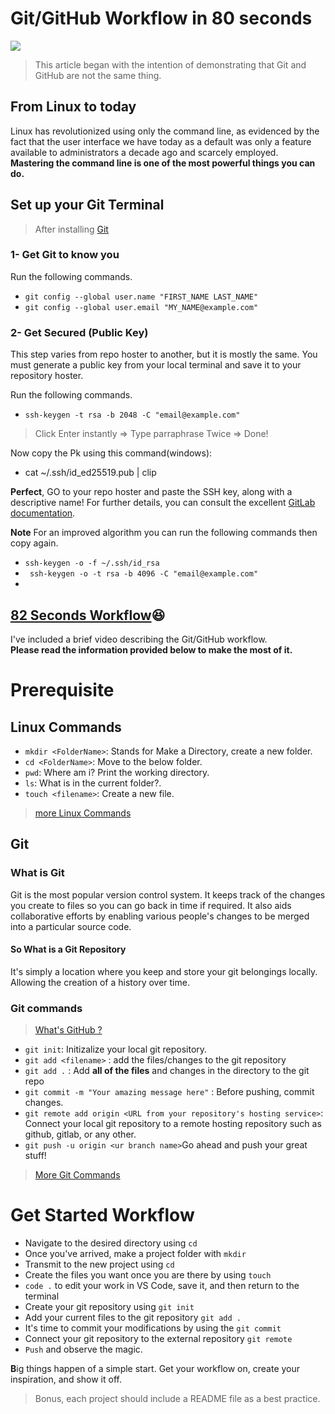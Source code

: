 # Git/GitHub Workflow in 80 seconds
<img src="https://cdn.hashnode.com/res/hashnode/image/upload/v1659018589276/oxgGf-iav.gif?w=1600&h=840&fit=crop&crop=entropy&auto=format,compress&gif-q=60&format=webm">

> This article began with the intention of demonstrating that Git and GitHub are not the same thing.

## From Linux to today
Linux has revolutionized using only the command line, as evidenced by the fact that the user interface we have today as a default was only a feature available to administrators a decade ago and scarcely employed. 
<br> **Mastering the command line is one of the most powerful things you can do.**

## Set up your Git Terminal
> After installing [Git](https://git-scm.com/downloads)

### 1- Get Git to know you
Run the following commands.

- `git config --global user.name "FIRST_NAME LAST_NAME"`<br>
- `git config --global user.email "MY_NAME@example.com"`
 
### 2- Get Secured (Public Key)
This step varies from repo hoster to another, but it is mostly the same.
You must generate a public key from your local terminal and save it to your repository hoster.

Run the following commands.
- `ssh-keygen -t rsa -b 2048 -C "email@example.com"`
> Click Enter instantly => Type parraphrase Twice => Done!

Now copy the Pk using this command(windows):
- cat ~/.ssh/id_ed25519.pub | clip

**Perfect**, GO to your repo hoster and paste the SSH key, along with a descriptive name!
For further details, you can consult the excellent [GitLab documentation](https://docs.gitlab.com/ee/user/ssh.html).

**Note**
For an improved algorithm you can run the following commands then copy again.
- `ssh-keygen -o -f ~/.ssh/id_rsa`<br>
- ` ssh-keygen -o -t rsa -b 4096 -C "email@example.com"`
- 
##  [82 Seconds Workflow](https://www.youtube.com/watch?v=qwO_X6h8rVM)😆
I've included a brief video describing the Git/GitHub workflow. <br>**Please read the information provided below to make the most of it.**


# Prerequisite
## Linux Commands
- `mkdir <FolderName>`: Stands for Make a Directory, create a new folder.<br>
- `cd <FolderName>`: Move to the below folder. <br>
-  `pwd`: Where am i? Print the working directory. <br>
- `ls`: What is in the current folder?. <br>
- `touch <filename>`: Create a new file.

> [more Linux Commands](https://cheatography.com/davechild/cheat-sheets/linux-command-line/)

## Git 

### What is Git
Git is the most popular version control system. It keeps track of the changes you create to files so you can go back in time if required. It also aids collaborative efforts by enabling various people's changes to be merged into a particular source code.
####  So  What is a Git Repository
 It's simply a location where you keep and store your git belongings locally. Allowing the creation of a history over time.
### Git commands
> [What's GitHub ?](https://blog.yahya-abulhaj.dev/notlocalhost-or-free-hosting-and-serverless-services#heading-hosting-a-website)

- `git init`: Initizalize your local git repository. <br>
- `git add <filename>` : add the files/changes to the git repository<br>
- `git add .` : Add **all of the files** and changes in the directory to the git repo <br>
- `git commit -m "Your amazing message here"` : Before pushing, commit changes.<br>
- `git remote add origin <URL from your repository's hosting service>`:  Connect your local git repository to a remote hosting repository such as github, gitlab, or any other.<br>
- `git push -u origin <ur branch name>`Go ahead and push your great stuff!

> [More Git Commands](https://education.github.com/git-cheat-sheet-education.pdf)


# Get Started Workflow

- Navigate to the desired directory using `cd`
- Once you've arrived, make a project folder with `mkdir`
- Transmit to the new project using `cd`
- Create the files you want once you are there by using `touch`
- `code .` to edit your work in VS Code, save it, and then return to the terminal
- Create your git repository using `git init`
- Add your current files to the git repository `git add .`
- It's time to commit your modifications by using the `git commit`
- Connect your git repository to the external repository `git remote`
- `Push` and observe the magic.




**B**ig things happen of a simple start. Get your workflow on, create your inspiration, and show it off.

> Bonus, each project should include a README file as a best practice.

